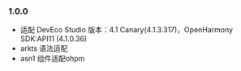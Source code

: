 ### 1.0.0
- 适配 DevEco Studio 版本：4.1 Canary(4.1.3.317)，OpenHarmony SDK:API11 (4.1.0.36)
- arkts 语法适配
- asn1 组件适配ohpm

